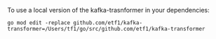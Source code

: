 
To use a local version of the kafka-trasnformer in your dependencies:

``go mod edit -replace github.com/etf1/kafka-transformer=/Users/tf1/go/src/github.com/etf1/kafka-transformer``